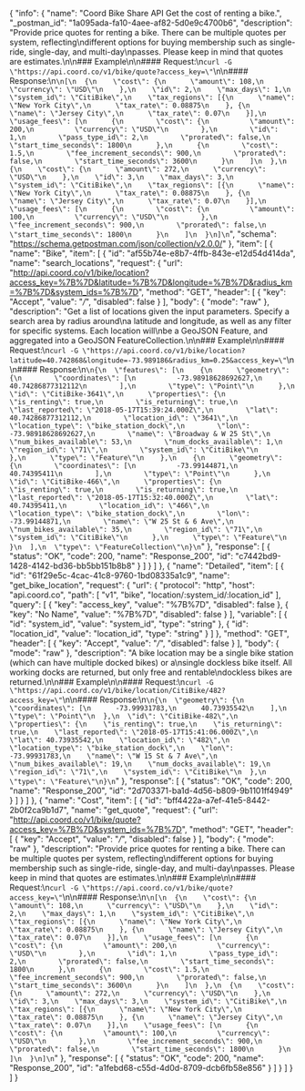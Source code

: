 {
  "info": {
    "name": "Coord Bike Share API Get the cost of renting a bike.",
    "_postman_id": "1a095ada-fa10-4aee-af82-5d0e9c4700b6",
    "description": "Provide price quotes for renting a bike. There can be multiple quotes per system, reflecting\ndifferent options for buying membership such as single-ride, single-day, and multi-day\npasses. Please keep in mind that quotes are estimates.\n\n### Example\n\n#### Request:\n`curl -G \"https://api.coord.co/v1/bike/quote?access_key=\"`\n\n#### Response:\n```\n[\n  {\n    \"cost\": {\n      \"amount\": 108,\n      \"currency\": \"USD\"\n    },\n    \"id\": 2,\n    \"max_days\": 1,\n    \"system_id\": \"CitiBike\",\n    \"tax_regions\": [{\n      \"name\": \"New York City\",\n      \"tax_rate\": 0.08875\n    }, {\n      \"name\": \"Jersey City\",\n      \"tax_rate\": 0.07\n    }],\n    \"usage_fees\": [\n      {\n        \"cost\": {\n          \"amount\": 200,\n          \"currency\": \"USD\"\n        },\n        \"id\": 1,\n        \"pass_type_id\": 2,\n        \"prorated\": false,\n        \"start_time_seconds\": 1800\n      },\n      {\n        \"cost\": 1.5,\n        \"fee_increment_seconds\": 900,\n        \"prorated\": false,\n        \"start_time_seconds\": 3600\n      }\n    ]\n  },\n  {\n    \"cost\": {\n      \"amount\": 272,\n      \"currency\": \"USD\"\n    },\n    \"id\": 3,\n    \"max_days\": 3,\n    \"system_id\": \"CitiBike\",\n    \"tax_regions\": [{\n      \"name\": \"New York City\",\n      \"tax_rate\": 0.08875\n    }, {\n      \"name\": \"Jersey City\",\n      \"tax_rate\": 0.07\n    }],\n    \"usage_fees\": [\n      {\n        \"cost\": {\n          \"amount\": 100,\n          \"currency\": \"USD\"\n        },\n        \"fee_increment_seconds\": 900,\n        \"prorated\": false,\n        \"start_time_seconds\": 1800\n      }\n    ]\n  }\n]\n```",
    "schema": "https://schema.getpostman.com/json/collection/v2.0.0/"
  },
  "item": [
    {
      "name": "Bike",
      "item": [
        {
          "id": "af55b74e-e8b7-4ffb-843e-e12d54d414da",
          "name": "search_locations",
          "request": {
            "url": "http://api.coord.co/v1/bike/location?access_key=%7B%7D&latitude=%7B%7D&longitude=%7B%7D&radius_km=%7B%7D&system_ids=%7B%7D",
            "method": "GET",
            "header": [
              {
                "key": "Accept",
                "value": "*/*",
                "disabled": false
              }
            ],
            "body": {
              "mode": "raw"
            },
            "description": "Get a list of locations given the input parameters. Specify a search area by radius around\na latitude and longitude, as well as any filter for specific systems. Each location will\nbe a GeoJSON Feature, and aggregated into a GeoJSON FeatureCollection.\n\n### Example\n\n#### Request:\n`curl -G \"https://api.coord.co/v1/bike/location?latitude=40.742868&longitude=-73.989186&radius_km=0.25&access_key=\"`\n\n#### Response:\n```\n{\n  \"features\": [\n    {\n      \"geometry\": {\n        \"coordinates\": [\n          -73.98918628692627,\n          40.74286877312112\n        ],\n        \"type\": \"Point\"\n      },\n      \"id\": \"CitiBike-3641\",\n      \"properties\": {\n        \"is_renting\": true,\n        \"is_returning\": true,\n        \"last_reported\": \"2018-05-17T15:39:24.000Z\",\n        \"lat\": 40.74286877312112,\n        \"location_id\": \"3641\",\n        \"location_type\": \"bike_station_dock\",\n        \"lon\": -73.98918628692627,\n        \"name\": \"Broadway & W 25 St\",\n        \"num_bikes_available\": 53,\n        \"num_docks_available\": 1,\n        \"region_id\": \"71\",\n        \"system_id\": \"CitiBike\"\n      },\n      \"type\": \"Feature\"\n    },\n    {\n      \"geometry\": {\n        \"coordinates\": [\n          -73.99144871,\n          40.74395411\n        ],\n        \"type\": \"Point\"\n      },\n      \"id\": \"CitiBike-466\",\n      \"properties\": {\n        \"is_renting\": true,\n        \"is_returning\": true,\n        \"last_reported\": \"2018-05-17T15:32:40.000Z\",\n        \"lat\": 40.74395411,\n        \"location_id\": \"466\",\n        \"location_type\": \"bike_station_dock\",\n        \"lon\": -73.99144871,\n        \"name\": \"W 25 St & 6 Ave\",\n        \"num_bikes_available\": 35,\n        \"region_id\": \"71\",\n        \"system_id\": \"CitiBike\"\n      },\n      \"type\": \"Feature\"\n    }\n  ],\n  \"type\": \"FeatureCollection\"\n}\n```"
          },
          "response": [
            {
              "status": "OK",
              "code": 200,
              "name": "Response_200",
              "id": "c7442bd9-1428-4142-bd36-bb5bb151b8b8"
            }
          ]
        }
      ]
    },
    {
      "name": "Detailed",
      "item": [
        {
          "id": "61f29e5c-4cac-41c8-9760-1bd08335a1c9",
          "name": "get_bike_location",
          "request": {
            "url": {
              "protocol": "http",
              "host": "api.coord.co",
              "path": [
                "v1",
                "bike",
                "location/:system_id/:location_id"
              ],
              "query": [
                {
                  "key": "access_key",
                  "value": "%7B%7D",
                  "disabled": false
                },
                {
                  "key": "No Name",
                  "value": "%7B%7D",
                  "disabled": false
                }
              ],
              "variable": [
                {
                  "id": "system_id",
                  "value": "system_id",
                  "type": "string"
                },
                {
                  "id": "location_id",
                  "value": "location_id",
                  "type": "string"
                }
              ]
            },
            "method": "GET",
            "header": [
              {
                "key": "Accept",
                "value": "*/*",
                "disabled": false
              }
            ],
            "body": {
              "mode": "raw"
            },
            "description": "A bike location may be a single bike station (which can have multiple docked bikes) or a\nsingle dockless bike itself. All working docks are returned, but only free and rentable\ndockless bikes are returned.\n\n### Example\n\n#### Request:\n`curl -G \"https://api.coord.co/v1/bike/location/CitiBike/482?access_key=\"`\n\n#### Response:\n```\n{\n  \"geometry\": {\n    \"coordinates\": [\n      -73.99931783,\n      40.73935542\n    ],\n    \"type\": \"Point\"\n  },\n  \"id\": \"CitiBike-482\",\n  \"properties\": {\n    \"is_renting\": true,\n    \"is_returning\": true,\n    \"last_reported\": \"2018-05-17T15:41:06.000Z\",\n    \"lat\": 40.73935542,\n    \"location_id\": \"482\",\n    \"location_type\": \"bike_station_dock\",\n    \"lon\": -73.99931783,\n    \"name\": \"W 15 St & 7 Ave\",\n    \"num_bikes_available\": 19,\n    \"num_docks_available\": 19,\n    \"region_id\": \"71\",\n    \"system_id\": \"CitiBike\"\n  },\n  \"type\": \"Feature\"\n}\n```"
          },
          "response": [
            {
              "status": "OK",
              "code": 200,
              "name": "Response_200",
              "id": "2d703371-ba1d-4d56-b809-9b1101ff4949"
            }
          ]
        }
      ]
    },
    {
      "name": "Cost",
      "item": [
        {
          "id": "bff4422a-a7ef-41e5-8442-2b0f2ca9b1d7",
          "name": "get_quote",
          "request": {
            "url": "http://api.coord.co/v1/bike/quote?access_key=%7B%7D&system_ids=%7B%7D",
            "method": "GET",
            "header": [
              {
                "key": "Accept",
                "value": "*/*",
                "disabled": false
              }
            ],
            "body": {
              "mode": "raw"
            },
            "description": "Provide price quotes for renting a bike. There can be multiple quotes per system, reflecting\ndifferent options for buying membership such as single-ride, single-day, and multi-day\npasses. Please keep in mind that quotes are estimates.\n\n### Example\n\n#### Request:\n`curl -G \"https://api.coord.co/v1/bike/quote?access_key=\"`\n\n#### Response:\n```\n[\n  {\n    \"cost\": {\n      \"amount\": 108,\n      \"currency\": \"USD\"\n    },\n    \"id\": 2,\n    \"max_days\": 1,\n    \"system_id\": \"CitiBike\",\n    \"tax_regions\": [{\n      \"name\": \"New York City\",\n      \"tax_rate\": 0.08875\n    }, {\n      \"name\": \"Jersey City\",\n      \"tax_rate\": 0.07\n    }],\n    \"usage_fees\": [\n      {\n        \"cost\": {\n          \"amount\": 200,\n          \"currency\": \"USD\"\n        },\n        \"id\": 1,\n        \"pass_type_id\": 2,\n        \"prorated\": false,\n        \"start_time_seconds\": 1800\n      },\n      {\n        \"cost\": 1.5,\n        \"fee_increment_seconds\": 900,\n        \"prorated\": false,\n        \"start_time_seconds\": 3600\n      }\n    ]\n  },\n  {\n    \"cost\": {\n      \"amount\": 272,\n      \"currency\": \"USD\"\n    },\n    \"id\": 3,\n    \"max_days\": 3,\n    \"system_id\": \"CitiBike\",\n    \"tax_regions\": [{\n      \"name\": \"New York City\",\n      \"tax_rate\": 0.08875\n    }, {\n      \"name\": \"Jersey City\",\n      \"tax_rate\": 0.07\n    }],\n    \"usage_fees\": [\n      {\n        \"cost\": {\n          \"amount\": 100,\n          \"currency\": \"USD\"\n        },\n        \"fee_increment_seconds\": 900,\n        \"prorated\": false,\n        \"start_time_seconds\": 1800\n      }\n    ]\n  }\n]\n```"
          },
          "response": [
            {
              "status": "OK",
              "code": 200,
              "name": "Response_200",
              "id": "a1febd68-c55d-4d0d-8709-dcb6fb58e856"
            }
          ]
        }
      ]
    }
  ]
}